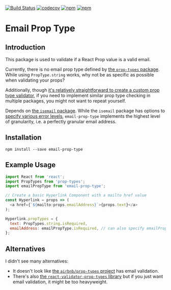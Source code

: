 [![Build Status](https://travis-ci.org/jaebradley/email-prop-type.svg?branch=master)](https://travis-ci.org/jaebradley/email-prop-type)
[![codecov](https://codecov.io/gh/jaebradley/email-prop-type/branch/master/graph/badge.svg)](https://codecov.io/gh/jaebradley/email-prop-type)
[![npm](https://img.shields.io/npm/dt/email-prop-type.svg)](https://www.npmjs.com/package/email-prop-type)
[![npm](https://img.shields.io/npm/v/email-prop-type.svg)](https://www.npmjs.com/package/email-prop-type)

# Email Prop Type

## Introduction
This package is used to validate if a React Prop value is a valid email.

Currently, there is no email prop type defined by [the `prop-types` package](https://www.npmjs.com/package/prop-types). While using `PropType.string` works, why not be as specific as possible when validating your props?

Additionally, though [it's relatively straightforward to create a custom prop type validator](https://www.ian-thomas.net/custom-proptype-validation-with-react/), if you need to implement similar prop type checking in multiple packages, you might not want to repeat yourself.

Depends on [the `isemail` package](https://www.npmjs.com/package/isemail). While the `isemail` package has options to [specify various error levels](https://github.com/hapijs/isemail#validateemail-options-callback), `email-prop-type` implements the highest level of granularity, i.e. a perfectly granular email address.

## Installation
`npm install --save email-prop-type`

## Example Usage
```javascript
import React from 'react';
import PropTypes from 'prop-types';
import emailPropType from 'email-prop-type';

// Create a basic Hyperlink Component with a mailto href value
const Hyperlink = props => (
  <a href={`${mailto:props.emailAddress}`>{props.text}</a>
);

Hyperlink.propTypes = {
  text: PropTypes.string.isRequired,
  emailAddress: emailPropType.isRequired, // can also specify emailPropType if it is not required
};
```

## Alternatives
I didn't see many alternatives:
  * It doesn't look like [the `airbnb/prop-types` project](https://github.com/airbnb/prop-types) has email validation.
  * There's also [the `react-validator-prop-types` library](https://www.npmjs.com/package/react-validator-prop-types) but if you just want email validation, it might be too heavyweight.
